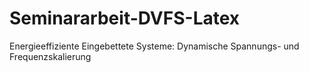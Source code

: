 # Seminararbeit-DVFS-Latex
Energieeffiziente Eingebettete Systeme: Dynamische Spannungs- und Frequenzskalierung
